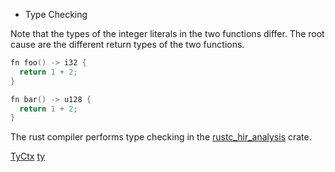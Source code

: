 * Type Checking

Note that the types of the integer literals in the two functions
differ. The root cause are the different return types of the two
functions.

```c
fn foo() -> i32 {
  return 1 + 2;
}

fn bar() -> u128 {
  return 1 + 2;
}
```

The rust compiler performs type checking in the [rustc_hir_analysis](https://doc.rust-lang.org/nightly/nightly-rustc/rustc_hir_analysis/index.html) crate.


[TyCtx](https://doc.rust-lang.org/nightly/nightly-rustc/rustc_middle/ty/context/struct.TyCtxt.html)
[ty](https://rustc-dev-guide.rust-lang.org/ty.html)
